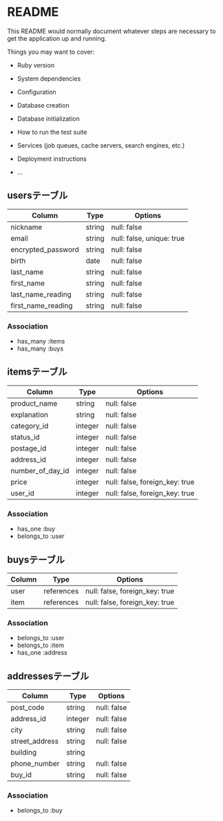 # README

This README would normally document whatever steps are necessary to get the
application up and running.

Things you may want to cover:

* Ruby version

* System dependencies

* Configuration

* Database creation

* Database initialization

* How to run the test suite

* Services (job queues, cache servers, search engines, etc.)

* Deployment instructions

* ...


## usersテーブル

| Column                     | Type       | Options                   |
| -------------------------- | ---------- | ------------------------- |
| nickname                   | string     | null: false               |
| email                      | string     | null: false, unique: true |
| encrypted_password         | string     | null: false               |
| birth                      | date       | null: false               |
| last_name                  | string     | null: false               |
| first_name                 | string     | null: false               |
| last_name_reading          | string     | null: false               |
| first_name_reading         | string     | null: false               |

### Association
- has_many :items
- has_many :buys

## itemsテーブル

| Column            | Type       | Options                        |
| ----------------- | ---------- | ------------------------------ |
| product_name      | string     | null: false                    |
| explanation       | string     | null: false                    |
| category_id       | integer    | null: false                    |
| status_id         | integer    | null: false                    |
| postage_id        | integer    | null: false                    |
| address_id        | integer    | null: false                    |
| number_of_day_id  | integer    | null: false                    |
| price             | integer    | null: false, foreign_key: true |
| user_id           | integer    | null: false, foreign_key: true |

### Association
- has_one :buy
- belongs_to :user

## buysテーブル

| Column     | Type       | Options                        |
| ---------- | ---------- | ------------------------------ |
| user       | references | null: false, foreign_key: true |
| item       | references | null: false, foreign_key: true |

### Association
- belongs_to :user
- belongs_to :item
- has_one :address

## addressesテーブル

| Column         | Type       | Options           |
| -------------- | ---------- | ----------------- |
| post_code      | string     | null: false       |
| address_id     | integer    | null: false       |
| city           | string     | null: false       |
| street_address | string     | null: false       |
| building       | string     |                   |
| phone_number   | string     | null: false       |
| buy_id         | string     | null: false       |

### Association
- belongs_to :buy
